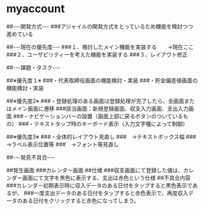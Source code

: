# myaccount


##---開発方式---
###アジャイルの開発方式をとっているため機能を検討つつ進めている

##---現在の優先度---
###１、検討したメイン機能を実装する　　→現在ここ
###２、ユーザビリティーを考えた機能を実装する
###３、レイアウト修正

##---課題・タスク---

##※優先度１※
###・代表取締役画面の機能検討・実装
###・貯金偏差値画面の機能検討・実装

##※優先度2※
###・登録処理のある画面は登録処理が完了したら、全画面またはメイン画面に遷移
###該当画面：新規登録画面、収支入力画面、支出入力画面
###・ナビゲーションバーの設置（画面上部に戻るボタンのついているもの）
###・テキストタップ時のキーボード表示（入力文字種によって制御）

##※優先度3※
###・全体的レイアウト見直し
###　→テキストボックス幅
###　→ラベル表示位置等
###　→フォント等見直し


##---発見不具合---

##発生画面
###カレンダー画面
##仕様
###収支画面にて登録した値は、カレンダー画面にて文字を黒色に表示する、支出は赤色という仕様
##不具合内容
###カレンダー初期表示時に収入データのある日付をタップすると黒色表示であるが、
###一度支出データのある日付をタップすると赤色表示で、再度収入データのある日付をクリックすると赤色になってしまう。

